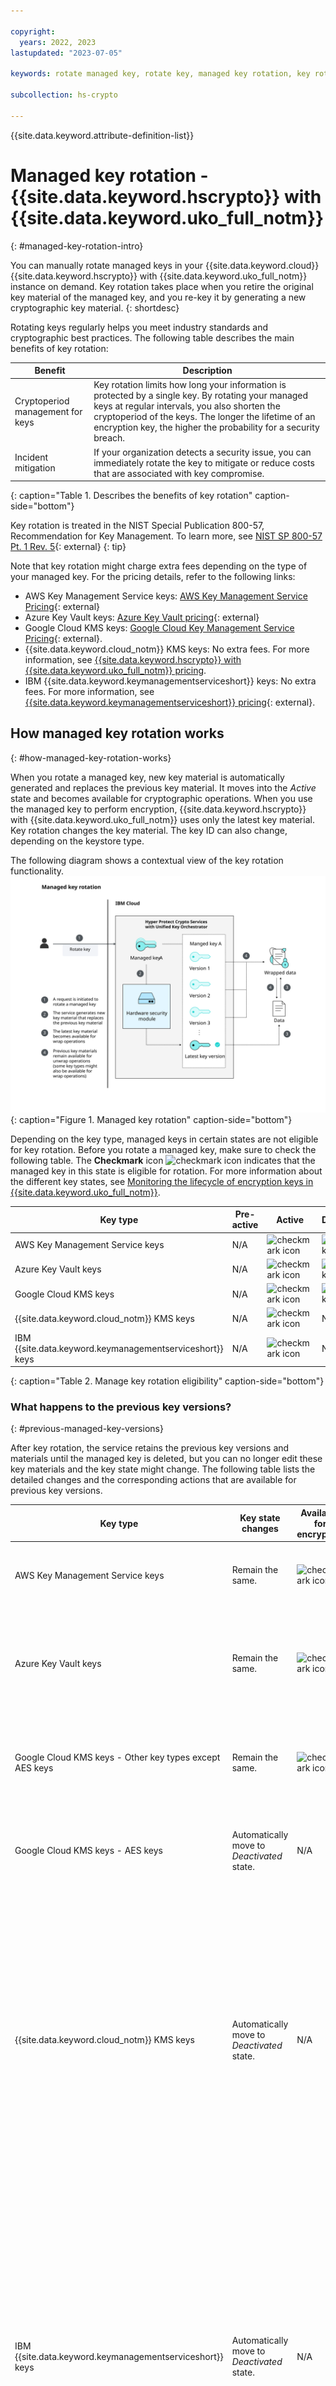 ```yaml
---

copyright:
  years: 2022, 2023
lastupdated: "2023-07-05"

keywords: rotate managed key, rotate key, managed key rotation, key rotation, key rewrap

subcollection: hs-crypto

---
```


{{site.data.keyword.attribute-definition-list}}



# Managed key rotation - {{site.data.keyword.hscrypto}} with {{site.data.keyword.uko_full_notm}}
{: #managed-key-rotation-intro}

You can manually rotate managed keys in your {{site.data.keyword.cloud}} {{site.data.keyword.hscrypto}} with {{site.data.keyword.uko_full_notm}} instance on demand. Key rotation takes place when you retire the original key material of the managed key, and you re-key it by generating a new cryptographic key material.
{: shortdesc}

Rotating keys regularly helps you meet industry standards and cryptographic best practices. The following table describes the main benefits of key rotation:

| Benefit | Description |
| --- | --- |
| Cryptoperiod management for keys | Key rotation limits how long your information is protected by a single key. By rotating your managed keys at regular intervals, you also shorten the cryptoperiod of the keys. The longer the lifetime of an encryption key, the higher the probability for a security breach. |
| Incident mitigation | If your organization detects a security issue, you can immediately rotate the key to mitigate or reduce costs that are associated with key compromise. |
{: caption="Table 1. Describes the benefits of key rotation" caption-side="bottom"}

Key rotation is treated in the NIST Special Publication 800-57, Recommendation for Key Management. To learn more, see [NIST SP 800-57 Pt. 1 Rev. 5](https://csrc.nist.gov/publications/detail/sp/800-57-part-1/rev-5/final){: external}
{: tip}

Note that key rotation might charge extra fees depending on the type of your managed key. For the pricing details, refer to the following links:

- AWS Key Management Service keys: [AWS Key Management Service Pricing](https://aws.amazon.com/kms/pricing/){: external}
- Azure Key Vault keys: [Azure Key Vault pricing](https://azure.microsoft.com/en-us/pricing/details/key-vault/){: external}
- Google Cloud KMS keys: [Google Cloud Key Management Service Pricing](https://cloud.google.com/security-key-management#section-11){: external}.
- {{site.data.keyword.cloud_notm}} KMS keys: No extra fees. For more information, see [{{site.data.keyword.hscrypto}} with {{site.data.keyword.uko_full_notm}} pricing](/docs/hs-crypto?topic=hs-crypto-faq-pricing#faq-how-charge-hpcs-uko).
- IBM {{site.data.keyword.keymanagementserviceshort}} keys: No extra fees. For more information, see [{{site.data.keyword.keymanagementserviceshort}} pricing](https://cloud.ibm.com/docs/key-protect?topic=key-protect-pricing-plan){: external}. 

## How managed key rotation works
{: #how-managed-key-rotation-works}

When you rotate a managed key, new key material is automatically generated and replaces the previous key material. It moves into the *Active* state and becomes available for cryptographic operations. When you use the managed key to perform encryption, {{site.data.keyword.hscrypto}} with {{site.data.keyword.uko_full_notm}} uses only the latest key material. Key rotation changes the key material. The key ID can also change, depending on the keystore type.

The following diagram shows a contextual view of the key rotation functionality.
![Manage key rotation](/images/uko-key-rotation.svg "Managed key rotation"){: caption="Figure 1. Managed key rotation" caption-side="bottom"}

Depending on the key type, managed keys in certain states are not eligible for key rotation. Before you rotate a managed key, make sure to check the following table. The **Checkmark** icon ![checkmark icon](../icons/checkmark-icon.svg "Checkmark") indicates that the managed key in this state is eligible for rotation. For more information about the different key states, see [Monitoring the lifecycle of encryption keys in {{site.data.keyword.uko_full_notm}}](/docs/hs-crypto?topic=hs-crypto-uko-key-states).

| Key type | Pre-active | Active | Deactivated | Destroyed |
| ------ | ------ | ---------- | ----------- | --------- |
| AWS Key Management Service keys |N/A  | ![checkmark icon](../icons/checkmark-icon.svg "Checkmark") | ![checkmark icon](../icons/checkmark-icon.svg "Checkmark") | N/A|
| Azure Key Vault keys | N/A | ![checkmark icon](../icons/checkmark-icon.svg "Checkmark") | ![checkmark icon](../icons/checkmark-icon.svg "Checkmark") | N/A  |
| Google Cloud KMS keys | N/A | ![checkmark icon](../icons/checkmark-icon.svg "Checkmark") | ![checkmark icon](../icons/checkmark-icon.svg "Checkmark")  | N/A  |
| {{site.data.keyword.cloud_notm}} KMS keys |  N/A   |  ![checkmark icon](../icons/checkmark-icon.svg "Checkmark")   |N/A | N/A  |
| IBM {{site.data.keyword.keymanagementserviceshort}} keys | N/A | ![checkmark icon](../icons/checkmark-icon.svg "Checkmark") | N/A | N/A  |
{: caption="Table 2. Manage key rotation eligibility" caption-side="bottom"}

### What happens to the previous key versions?
{: #previous-managed-key-versions}

After key rotation, the service retains the previous key versions and materials until the managed key is deleted, but you can no longer edit these key materials and the key state might change. The following table lists the detailed changes and the corresponding actions that are available for previous key versions.

| Key type | Key state changes | Available for encryption | Available for decryption | Description |
| ------ | ------------------- | --------------------- | --------------------- | --------------------- |
| AWS Key Management Service keys | Remain the same. | ![checkmark icon](../icons/checkmark-icon.svg "Checkmark") | ![checkmark icon](../icons/checkmark-icon.svg "Checkmark") | For more information, see [Rotating AWS KMS keys](https://docs.aws.amazon.com/kms/latest/developerguide/rotate-keys.html){: external}. |
| Azure Key Vault keys | Remain the same. | ![checkmark icon](../icons/checkmark-icon.svg "Checkmark") | ![checkmark icon](../icons/checkmark-icon.svg "Checkmark") | For more information, see [Configure cryptographic key auto-rotation in Azure Key Vault](https://learn.microsoft.com/en-us/azure/key-vault/keys/how-to-configure-key-rotation){: external} |
| Google Cloud KMS keys - Other key types except AES keys | Remain the same. | ![checkmark icon](../icons/checkmark-icon.svg "Checkmark") | ![checkmark icon](../icons/checkmark-icon.svg "Checkmark") | For more information, see [Key rotation](https://cloud.google.com/kms/docs/key-rotation){: external} and [Rotating keys](https://cloud.google.com/kms/docs/rotating-keys){: external}. |
| Google Cloud KMS keys - AES keys | Automatically move to *Deactivated* state.  | N/A | ![checkmark icon](../icons/checkmark-icon.svg "Checkmark") | For more information, see [Key rotation](https://cloud.google.com/kms/docs/key-rotation){: external} and [Rotating keys](https://cloud.google.com/kms/docs/rotating-keys){: external}.  |
| {{site.data.keyword.cloud_notm}} KMS keys | Automatically move to *Deactivated* state.   | N/A | ![checkmark icon](../icons/checkmark-icon.svg "Checkmark") | The previous key material can no longer be used for encryption, but it remains available for unwrap operations. When you use the rotated manage key to decrypt data, the service uses the same version of the key material that was used for encryption, and then rewraps data by using the latest key material. |
| IBM {{site.data.keyword.keymanagementserviceshort}} keys | Automatically move to *Deactivated* state.   | N/A | ![checkmark icon](../icons/checkmark-icon.svg "Checkmark") | The previous key material can no longer be used for encryption, but it remains available for unwrap operations. When you use the rotated manage key to decrypt data, the service uses the same version of the key material that was used for encryption before, and then rewraps data by using the latest key material. For more information, see [Rotating your keys](/docs/key-protect?topic=key-protect-key-rotation){: external}. |
{: caption="Table 3. Previous key versions changes" caption-side="bottom"}

### How often should keys be rotated?
{: #managed-key-rotation-frequency}

The best practice is to rotate your manage keys regularly. {{site.data.keyword.uko_full_notm}} allows no more than one key rotation per hour for each key.

### Rewrapping data after rotating a managed key
{: #rewrap-data-after-managed-key-rotation}

After a managed key rotation is complete, new key material becomes available for cryptographic operations. To ensure that your data is protected by the latest version of a managed key, rewrap your data after you rotate a managed key. Depending on your key type, refer to the following table for corresponding instructions.

| Key type | Instructions for rewrapping data | 
| ------ | ------------------- |
| AWS Key Management Service keys | [Rewrapping data with AWS Key Management Service](https://docs.aws.amazon.com/kms/latest/APIReference/API_ReEncrypt.html){: external}. |
| Azure Key Vault keys | [Azure key vault documentation](https://learn.microsoft.com/en-us/azure/key-vault/){: external}. |
| Google Cloud KMS keys | [Rewrapping data with Google Cloud KMS](https://cloud.google.com/kms/docs/re-encrypt-data){: external}.  |
| {{site.data.keyword.cloud_notm}} KMS keys | [Rewrapping data with {{site.data.keyword.cloud_notm}} {{site.data.keyword.hscrypto}}](/docs/hs-crypto?topic=hs-crypto-rewrap-keys). |
| IBM {{site.data.keyword.keymanagementserviceshort}} keys | [Rewrapping data with IBM {{site.data.keyword.keymanagementserviceshort}}](https://cloud.ibm.com/docs/key-protect?topic=key-protect-rewrap-keys). |
{: caption="Table 4. Rewrapping data after key rotation" caption-side="bottom"}

## What's next
{: #managed-key-rotation-next}

- For more information about how to manually rotate a managed key, see [Rotating managed keys](/docs/hs-crypto?topic=hs-crypto-uko-rotate-keys).
- For more information about how to edit managed keys, see [Editing key details](/docs/hs-crypto?topic=hs-crypto-edit-kms-keys).

